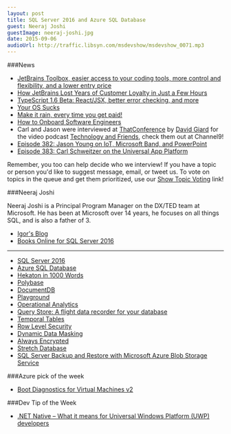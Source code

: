 ```yaml
---
layout: post
title: SQL Server 2016 and Azure SQL Database
guest: Neeraj Joshi
guestImage: neeraj-joshi.jpg
date: 2015-09-06
audioUrl: http://traffic.libsyn.com/msdevshow/msdevshow_0071.mp3
---
```


###News

 - [JetBrains Toolbox, easier access to your coding tools, more control and flexibility, and a lower entry price](http://blog.jetbrains.com/blog/2015/09/03/introducing-jetbrains-toolbox/)
  - [How JetBrains Lost Years of Customer Loyalty in Just a Few Hours](http://bytecrafter.blogspot.com/2015/09/how-jetbrains-lost-years-of-customer.html)
 - [TypeScript 1.6 Beta: React/JSX, better error checking, and more](http://blogs.msdn.com/b/typescript/archive/2015/09/02/announcing-typescript-1-6-beta-react-jsx-better-error-checking-and-more.aspx)
 - [Your OS Sucks](https://m.facebook.com/notes/10153643564654427/)
 - [Make it rain, every time you get paid!](https://github.com/fitztrev/make-it-rain)
 - [How to Onboard Software Engineers](http://blog.fogcreek.com/how-to-onboard-software-engineers-interview-with-kate-heddleston/)
 - Carl and Jason were interviewed at [ThatConference](http://thatconference.com) by [David Giard](http://twitter.com/davidgiard) for the video podcast [Technology and Friends](http://technologyandfriends.com), check them out at Channel9!
  - [Episode 382: Jason Young on IoT, Microsoft Band, and PowerPoint](https://channel9.msdn.com/Blogs/Technology-and-Friends/tf382)
  - [Episode 383: Carl Schweitzer on the Universal App Platform](https://channel9.msdn.com/Blogs/Technology-and-Friends/tf383)

Remember, you too can help decide who we interview! If you have a topic or person you'd like to suggest message, email, or tweet us. To vote on topics in the queue and get them prioritized, use our [Show Topic Voting](http://msdv.sh/showtopicvoting) link!

###Neeraj Joshi

Neeraj Joshi is a Principal Program Manager on the DX/TED team at Microsoft. He has been at Microsoft over 14 years, he focuses on all things SQL, and is also a father of 3.

- [Igor's Blog](http://blogs.msdn.com/b/igorpag/)
- [Books Online for SQL Server 2016](https://msdn.microsoft.com/en-us/library/ms130214.aspx)

-----------------------------------------

 - [SQL Server 2016](http://www.microsoft.com/en-us/server-cloud/products/sql-server-2016/)
 - [Azure SQL Database](http://azure.microsoft.com/en-us/services/sql-database/)
 - [Hekaton in 1000 Words](https://www.simple-talk.com/sql/database-administration/hekaton-in-1000-words/)
 - [Polybase](https://msdn.microsoft.com/en-us/library/Mt143171.aspx)
 - [DocumentDB](http://azure.microsoft.com/en-us/services/documentdb/)
 - [Playground](http://www.documentdb.com/sql/demo)
 - [Operational Analytics](https://channel9.msdn.com/Shows/Data-Exposed/SQL-Server-2016-Operational-Analytics)
 - [Query Store: A flight data recorder for your database](http://azure.microsoft.com/en-us/blog/query-store-a-flight-data-recorder-for-your-database/)
 - [Temporal Tables](https://msdn.microsoft.com/en-us/library/Dn935015.aspx)
 - [Row Level Security](https://msdn.microsoft.com/en-us/library/Dn765131.aspx)
 - [Dynamic Data Masking](https://azure.microsoft.com/en-us/documentation/articles/sql-database-dynamic-data-masking-get-started/)
 - [Always Encrypted](https://msdn.microsoft.com/en-us/library/Mt163865.aspx)
 - [Stretch Database](https://msdn.microsoft.com/en-us/library/Dn935011.aspx)
 - [SQL Server Backup and Restore with Microsoft Azure Blob Storage Service](https://technet.microsoft.com/en-us/library/JJ919148.aspx)

###Azure pick of the week

 - [Boot Diagnostics for Virtual Machines v2](http://azure.microsoft.com/en-us/blog/boot-diagnostics-for-virtual-machines-v2/)

###Dev Tip of the Week

 - [.NET Native – What it means for Universal Windows Platform (UWP) developers](https://blogs.windows.com/buildingapps/2015/08/20/net-native-what-it-means-for-universal-windows-platform-uwp-developers/)